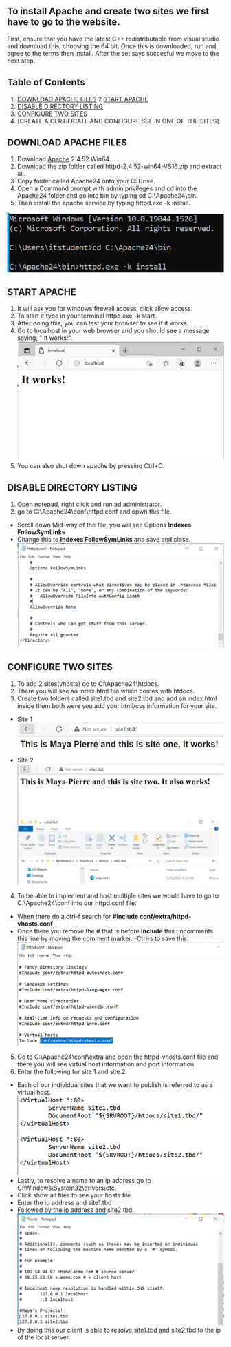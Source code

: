 ## To install Apache and create two sites we first have to go to the website.
 First, ensure that you have the latest C++ redistributable from visual studio and download this, choosing the 64 bit.
 Once this is downloaded, run and agree to the terms then install. After the set says succesful we move to the next step. 
 
 ## Table of Contents
1. [DOWNLOAD APACHE FILES](#download-apache-files)
2  [START APACHE](#start-apache)
4. [DISABLE DIRECTORY LISTING](#disable-directory-listing)
5. [CONFIGURE TWO SITES](#configure-2-sites)
6. [CREATE A CERTIFICATE AND CONFIGURE SSL IN ONE OF THE SITES]
 
 ## DOWNLOAD APACHE FILES
1. Download [Apache](https://www.apachelounge.com/download/#google_vignette) 2.4.52 Win64.
2. Download the zip folder called  httpd-2.4.52-win64-VS16.zip and extract all.   
3. Copy folder called Apache24 onto your C: Drive. 
4. Open a Command prompt with admin privileges and cd into the Apache24 folder and go into bin by typing cd C:\Apache24\bin.
5. Then install the apache service by typing httpd.exe -k install.

![](screenshots/line11.PNG)  

## START APACHE
1. It will ask you for windows firewall access, click allow access.
2. To start it type in your terminal httpd.exe -k start.
3. After doing this, you can test your browser to see if it works. 
4. Go to localhost in your web browser and you should see a message saying, " It works!".
![itworks](https://github.com/mayannamarie/WebServerProject1/blob/main/screenshots/itworks.PNG)  
5. You can also shut down apache by pressing Ctrl+C.

## DISABLE DIRECTORY LISTING
1. Open notepad, right click and run ad administrator. 
2. go to C:\Apache24\conf\httpd.conf and opwn this file.
- Scroll down Mid-way of the file, you will see Options 
**Indexes FollowSymLinks**
- Change this to **Indexes FollowSymLinks** and save and close. 
![indexes](https://github.com/mayannamarie/WebServerProject1/blob/main/screenshots/indexes.PNG)  

## CONFIGURE TWO SITES
1. To add 2 sites(vhosts) go to C:\Apache24\htdocs.
2. There you will see an index.html file which comes with htdocs.
3. Create two folders called site1.tbd and site2.tbd and add an index.html inside them both were you add your html/css information for your site.
- Site 1 
![](https://github.com/mayannamarie/WebServerProject1/blob/main/screenshots/site1tbd.PNG)  
- Site 2
![](https://github.com/mayannamarie/WebServerProject1/blob/main/screenshots/site2-2.PNG)  
4. To be able to implement and host multiple sites we would have to go to C:\Apache24\conf into our httpd.conf file.
- When there do a ctrl-f search for **#Include conf/extra/httpd-vhosts.conf**
- Once there you remove the # that is before **Include** this uncomments this line by moving the comment marker.
-Ctrl-s to save this. 
![includes](https://github.com/mayannamarie/WebServerProject1/blob/main/screenshots/includes.PNG)  
5. Go to C:\Apache24\conf\extra and open the httpd-vhosts.conf file and there you will see virtual host information and port information.
6. Enter the following for site 1 and site 2.
- Each of our individual sites that we want to publish is referred to as a virtual host.
![](https://github.com/mayannamarie/WebServerProject1/blob/main/screenshots/line28.PNG)  
- Lastly, to resolve a name to an ip address go to C:\Windows\System32\drivers\etc.
- Click show all files to see your hosts file.
- Enter the ip address and site1.tbd
- Followed by the ip address and site2.tbd. 
![hostfile](https://github.com/mayannamarie/WebServerProject1/blob/main/screenshots/hostlast.PNG)  
- By doing this our client is able to resolve site1.tbd and site2.tbd to the ip of the local server.
